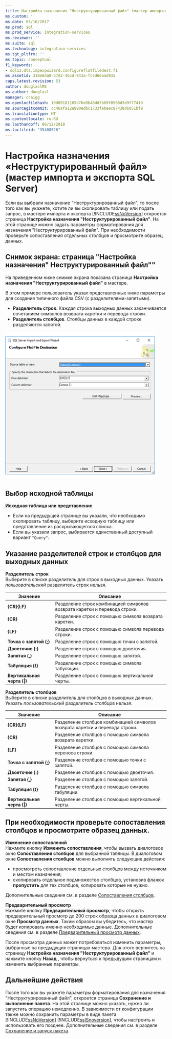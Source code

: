 ```yaml
---
title: Настройка назначения "Неструктурированный файл" (мастер импорта и экспорта SQL Server) | Документы Майкрософт
ms.custom: ''
ms.date: 03/16/2017
ms.prod: sql
ms.prod_service: integration-services
ms.reviewer: ''
ms.suite: sql
ms.technology: integration-services
ms.tgt_pltfrm: ''
ms.topic: conceptual
f1_keywords:
- sql13.dts.impexpwizard.configureflatfiledest.f1
ms.assetid: 318e8da0-37d3-46cd-943a-fc5d66aad93a
caps.latest.revision: 53
author: douglaslMS
ms.author: douglasl
manager: craigg
ms.openlocfilehash: 10d89181165d76e0b48dd7b09f0508d3d9f77419
ms.sourcegitcommit: cc46afa12e890edbc1733febeec87438d6051bf9
ms.translationtype: HT
ms.contentlocale: ru-RU
ms.lasthandoff: 06/12/2018
ms.locfileid: "35408526"
---
```

# <a name="configure-flat-file-destination-sql-server-import-and-export-wizard"></a>Настройка назначения «Неструктурированный файл» (мастер импорта и экспорта SQL Server)
  Если вы выбрали назначение "Неструктурированный файл", то после того как вы укажете, хотите ли вы скопировать таблицу или подать запрос, в мастере импорта и экспорта [!INCLUDE[ssNoVersion](../../includes/ssnoversion-md.md)] откроется страница **Настройка назначения "Неструктурированный файл"**. На этой странице можно задать параметры форматирования для назначения "Неструктурированный файл". При необходимости проверьте сопоставления отдельных столбцов и просмотрите образец данных.  
  
## <a name="screen-shot-of-the-configure-flat-file-destination-page"></a>Снимок экрана: страница "Настройка назначения" Неструктурированный файл""  
 На приведенном ниже снимке экрана показана страница **Настройка назначения "Неструктурированный файл"** в мастере.
 
 В этом примере пользователь указал представленные ниже параметры для создания типичного файла CSV (с разделителями-запятыми).
-   **Разделитель строк**. Каждая строка выходных данных заканчивается сочетанием символов возврата каретки и перевода строки.
-   **Разделитель столбцов**. Столбцы данных в каждой строке разделяются запятой.

 ![Страница "Настройка назначения "Неструктурированный файл"" в мастере импорта и экспорта](../../integration-services/import-export-data/media/flat-file.png)
  
## <a name="pick-a-source-table"></a>Выбор исходной таблицы
 **Исходная таблица или представление**  
-   Если на предыдущей странице вы указали, что необходимо скопировать таблицу, выберите исходную таблицу или представление из раскрывающегося списка.
-   Если вы указали запрос, выбирается единственный доступный вариант `"Query"`.  

## <a name="specify-row-and-column-delimiters-for-the-output"></a>Указание разделителей строк и столбцов для выходных данных
 **Разделитель строк**  
 Выберите в списке разделитель для строк в выходных данных. Указать *пользовательский* разделитель строк нельзя.  
  
|Значение|Описание|  
|-----------|-----------------|  
|**{CR}{LF}**|Разделение строк комбинацией символов возврата каретки и перевода строки.|  
|**{CR}**|Разделение строк с помощью символа возврата каретки.|  
|**{LF}**|Разделение строк с помощью символа перевода строки.|  
|**Точка с запятой {;}**|Разделение строк с помощью точки с запятой.|  
|**Двоеточие {:}**|Разделение строк с помощью двоеточия.|  
|**Запятая {,}**|Разделение строк с помощью запятой.|  
|**Табуляция {t}**|Разделение строк с помощью символа табуляции.|  
|**Вертикальная черта {&#124;}**|Разделение строк с помощью вертикальной черты.|  
  
 **Разделитель столбцов**  
 Выберите в списке разделитель для столбцов в выходных данных. Указать *пользовательский* разделитель столбцов нельзя.  
  
|Значение|Описание|  
|-----------|-----------------|  
|**{CR}{LF}**|Разделение столбцов комбинацией символов возврата каретки и перевода строки.|  
|**{CR}**|Разделение столбцов с помощью символа возврата каретки.|  
|**{LF}**|Разделение столбцов с помощью символа переноса строки.|  
|**Точка с запятой {;}**|Разделение столбцов с помощью точки с запятой.|  
|**Двоеточие {:}**|Разделение столбцов с помощью двоеточия.|  
|**Запятая {,}**|Разделение столбцов с помощью запятой.|  
|**Табуляция {t}**|Разделение столбцов с помощью символа табуляции.|  
|**Вертикальная черта {&#124;}**|Разделение столбцов с помощью вертикальной черты.|  

## <a name="optionally-review-column-mappings-and-preview-data"></a>При необходимости проверьте сопоставления столбцов и просмотрите образец данных.

**Изменение сопоставлений**   
Нажмите кнопку **Изменить сопоставления**, чтобы вызвать диалоговое окно **Сопоставления столбцов** для выбранной таблицы. В диалоговом окне **Сопоставления столбцов** можно выполнять следующие действия:
-   просмотреть сопоставление отдельных столбцов между источником и местом назначения;
-   скопировать отдельное подмножество столбцов, установив флажок **пропустить** для тех столбцов, копировать которые не нужно.

Дополнительные сведения см. в разделе [Сопоставления столбцов](../../integration-services/import-export-data/column-mappings-sql-server-import-and-export-wizard.md).  

**Предварительный просмотр**  
Нажмите кнопку **Предварительный просмотр**, чтобы открыть предварительный просмотр до 200 строк образца данных в диалоговом окне **Просмотр данных**. Таким образом вы убедитесь, что мастер будет копировать именно необходимые данные. Дополнительные сведения см. в разделе [Предварительный просмотр данных](../../integration-services/import-export-data/preview-data-dialog-box-sql-server-import-and-export-wizard.md).  
  
После просмотра данных может потребоваться изменить параметры, выбранные на предыдущих страницах мастера. Для этого вернитесь на страницу **Настройка назначения "Неструктурированный файл"** и нажмите кнопку **Назад** , чтобы вернуться к предыдущим страницам и изменить выбранные параметры.  

## <a name="whats-next"></a>Дальнейшие действия  
 После того как вы укажете параметры форматирования для назначения "Неструктурированный файл", откроется страница **Сохранение и выполнение пакета**. На этой странице можно указать, нужно ли запустить операцию немедленно. В зависимости от конфигурации также можно сохранить параметры в виде пакета [!INCLUDE[ssNoVersion](../../includes/ssnoversion-md.md)] [!INCLUDE[ssISnoversion](../../includes/ssisnoversion-md.md)], чтобы настроить и использовать его позднее. Дополнительные сведения см. в разделе [Сохранение и запуск пакета](../../integration-services/import-export-data/save-and-run-package-sql-server-import-and-export-wizard.md).  

